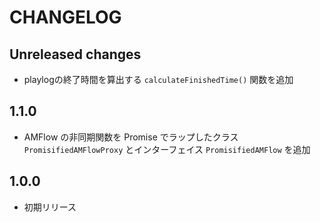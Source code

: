 # CHANGELOG

## Unreleased changes
* playlogの終了時間を算出する `calculateFinishedTime()` 関数を追加

## 1.1.0
* AMFlow の非同期関数を Promise でラップしたクラス `PromisifiedAMFlowProxy` とインターフェイス `PromisifiedAMFlow` を追加

## 1.0.0
* 初期リリース
